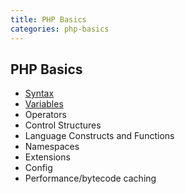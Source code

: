 ```yaml
---
title: PHP Basics
categories: php-basics
---
```



## PHP Basics

* [Syntax](syntax.md)
* [Variables](variables.md)
* Operators
* Control Structures
* Language Constructs and Functions
* Namespaces 
* Extensions
* Config
* Performance/bytecode caching
